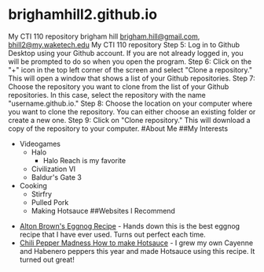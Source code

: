 # brighamhill2.github.io
My CTI 110 repository
brigham hill
brigham.hill@gmail.com, bhill2@my.waketech.edu
My CTI 110 repository
Step 5: Log in to Github Desktop using your Github account. If you are not already logged in, you will be prompted to do so when you open the program.
Step 6: Click on the "+" icon in the top left corner of the screen and select "Clone a repository." This will open a window that shows a list of your Github repositories.
Step 7: Choose the repository you want to clone from the list of your Github repositories. In this case, select the repository with the name "username.github.io."
Step 8: Choose the location on your computer where you want to clone the repository. You can either choose an existing folder or create a new one.
Step 9: Click on "Clone repository." This will download a copy of the repository to your computer.
#About Me
##My Interests
* Videogames
   * Halo
     * Halo Reach is my favorite
   * Civilization VI
   * Baldur's Gate 3
* Cooking
  * Stirfry
  * Pulled Pork
  * Making Hotsauce
##Websites I Recommend
 - [Alton Brown's Eggnog Recipe](https://altonbrown.com/recipes/eggnog/) - Hands down this is the best eggnog recipe that I have ever used. Turns out perfect each time.
 - [Chili Pepper Madness How to make Hotsauce](https://www.chilipeppermadness.com/recipes/how-to-make-hot-sauce/) - I grew my own Cayenne and Habenero peppers this year and made Hotsauce using this recipe. It turned out great!
